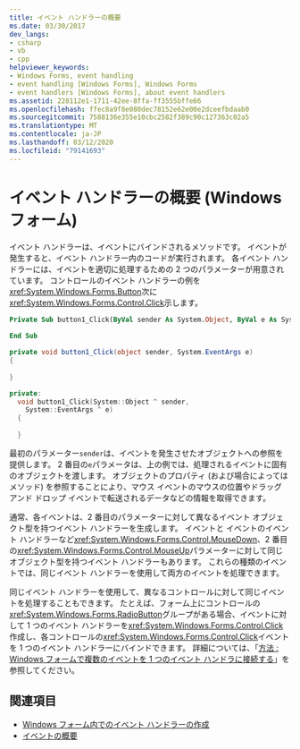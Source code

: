 ```yaml
---
title: イベント ハンドラーの概要
ms.date: 03/30/2017
dev_langs:
- csharp
- vb
- cpp
helpviewer_keywords:
- Windows Forms, event handling
- event handling [Windows Forms], Windows Forms
- event handlers [Windows Forms], about event handlers
ms.assetid: 228112e1-1711-42ee-8ffa-ff3555bffe66
ms.openlocfilehash: ffec8a9f8e080dec78152e62e00e2dceefbdaab0
ms.sourcegitcommit: 7588136e355e10cbc2582f389c90c127363c02a5
ms.translationtype: MT
ms.contentlocale: ja-JP
ms.lasthandoff: 03/12/2020
ms.locfileid: "79141693"
---
```

# <a name="event-handlers-overview-windows-forms"></a>イベント ハンドラーの概要 (Windows フォーム)
イベント ハンドラーは、イベントにバインドされるメソッドです。 イベントが発生すると、イベント ハンドラー内のコードが実行されます。 各イベント ハンドラーには、イベントを適切に処理するための 2 つのパラメーターが用意されています。 コントロールのイベント ハンドラーの例を<xref:System.Windows.Forms.Button>次に<xref:System.Windows.Forms.Control.Click>示します。  
  
```vb  
Private Sub button1_Click(ByVal sender As System.Object, ByVal e As System.EventArgs) Handles button1.Click  
  
End Sub  
```  
  
```csharp  
private void button1_Click(object sender, System.EventArgs e)
{  
  
}  
```  
  
```cpp  
private:  
  void button1_Click(System::Object ^ sender,  
    System::EventArgs ^ e)  
  {  
  
  }  
```  
  
 最初のパラメーター`sender`は、イベントを発生させたオブジェクトへの参照を提供します。 2 番目の`e`パラメータは、上の例では、処理されるイベントに固有のオブジェクトを渡します。 オブジェクトのプロパティ (および場合によってはメソッド) を参照することにより、マウス イベントのマウスの位置やドラッグ アンド ドロップ イベントで転送されるデータなどの情報を取得できます。  
  
 通常、各イベントは、2 番目のパラメーターに対して異なるイベント オブジェクト型を持つイベント ハンドラーを生成します。 イベントと イベントのイベント ハンドラーなど<xref:System.Windows.Forms.Control.MouseDown>、2 番目の<xref:System.Windows.Forms.Control.MouseUp>パラメーターに対して同じオブジェクト型を持つイベント ハンドラーもあります。 これらの種類のイベントでは、同じイベント ハンドラーを使用して両方のイベントを処理できます。  
  
 同じイベント ハンドラーを使用して、異なるコントロールに対して同じイベントを処理することもできます。 たとえば、フォーム上にコントロールの<xref:System.Windows.Forms.RadioButton>グループがある場合、イベントに対して 1 つのイベント ハンドラーを<xref:System.Windows.Forms.Control.Click>作成し、各コントロールの<xref:System.Windows.Forms.Control.Click>イベントを 1 つのイベント ハンドラーにバインドできます。 詳細については、「[方法 : Windows フォームで複数のイベントを 1 つのイベント ハンドラに接続する](how-to-connect-multiple-events-to-a-single-event-handler-in-windows-forms.md)」を参照してください。  
  
## <a name="see-also"></a>関連項目

- [Windows フォーム内でのイベント ハンドラーの作成](creating-event-handlers-in-windows-forms.md)
- [イベントの概要](events-overview-windows-forms.md)
